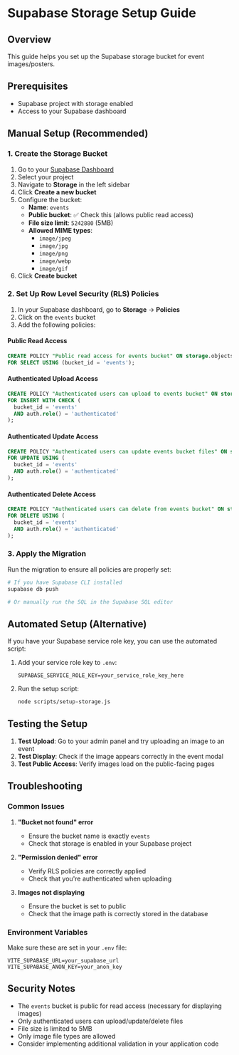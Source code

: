 # Supabase Storage Setup Guide

## Overview
This guide helps you set up the Supabase storage bucket for event images/posters.

## Prerequisites
- Supabase project with storage enabled
- Access to your Supabase dashboard

## Manual Setup (Recommended)

### 1. Create the Storage Bucket

1. Go to your [Supabase Dashboard](https://supabase.com/dashboard)
2. Select your project
3. Navigate to **Storage** in the left sidebar
4. Click **Create a new bucket**
5. Configure the bucket:
   - **Name**: `events`
   - **Public bucket**: ✅ Check this (allows public read access)
   - **File size limit**: `5242880` (5MB)
   - **Allowed MIME types**: 
     - `image/jpeg`
     - `image/jpg` 
     - `image/png`
     - `image/webp`
     - `image/gif`
6. Click **Create bucket**

### 2. Set Up Row Level Security (RLS) Policies

1. In your Supabase dashboard, go to **Storage** → **Policies**
2. Click on the `events` bucket
3. Add the following policies:

#### Public Read Access
```sql
CREATE POLICY "Public read access for events bucket" ON storage.objects
FOR SELECT USING (bucket_id = 'events');
```

#### Authenticated Upload Access
```sql
CREATE POLICY "Authenticated users can upload to events bucket" ON storage.objects
FOR INSERT WITH CHECK (
  bucket_id = 'events' 
  AND auth.role() = 'authenticated'
);
```

#### Authenticated Update Access
```sql
CREATE POLICY "Authenticated users can update events bucket files" ON storage.objects
FOR UPDATE USING (
  bucket_id = 'events' 
  AND auth.role() = 'authenticated'
);
```

#### Authenticated Delete Access
```sql
CREATE POLICY "Authenticated users can delete from events bucket" ON storage.objects
FOR DELETE USING (
  bucket_id = 'events' 
  AND auth.role() = 'authenticated'
);
```

### 3. Apply the Migration

Run the migration to ensure all policies are properly set:

```bash
# If you have Supabase CLI installed
supabase db push

# Or manually run the SQL in the Supabase SQL editor
```

## Automated Setup (Alternative)

If you have your Supabase service role key, you can use the automated script:

1. Add your service role key to `.env`:
   ```
   SUPABASE_SERVICE_ROLE_KEY=your_service_role_key_here
   ```

2. Run the setup script:
   ```bash
   node scripts/setup-storage.js
   ```

## Testing the Setup

1. **Test Upload**: Go to your admin panel and try uploading an image to an event
2. **Test Display**: Check if the image appears correctly in the event modal
3. **Test Public Access**: Verify images load on the public-facing pages

## Troubleshooting

### Common Issues

1. **"Bucket not found" error**
   - Ensure the bucket name is exactly `events`
   - Check that storage is enabled in your Supabase project

2. **"Permission denied" error**
   - Verify RLS policies are correctly applied
   - Check that you're authenticated when uploading

3. **Images not displaying**
   - Ensure the bucket is set to public
   - Check that the image path is correctly stored in the database

### Environment Variables

Make sure these are set in your `.env` file:
```
VITE_SUPABASE_URL=your_supabase_url
VITE_SUPABASE_ANON_KEY=your_anon_key
```

## Security Notes

- The `events` bucket is public for read access (necessary for displaying images)
- Only authenticated users can upload/update/delete files
- File size is limited to 5MB
- Only image file types are allowed
- Consider implementing additional validation in your application code
